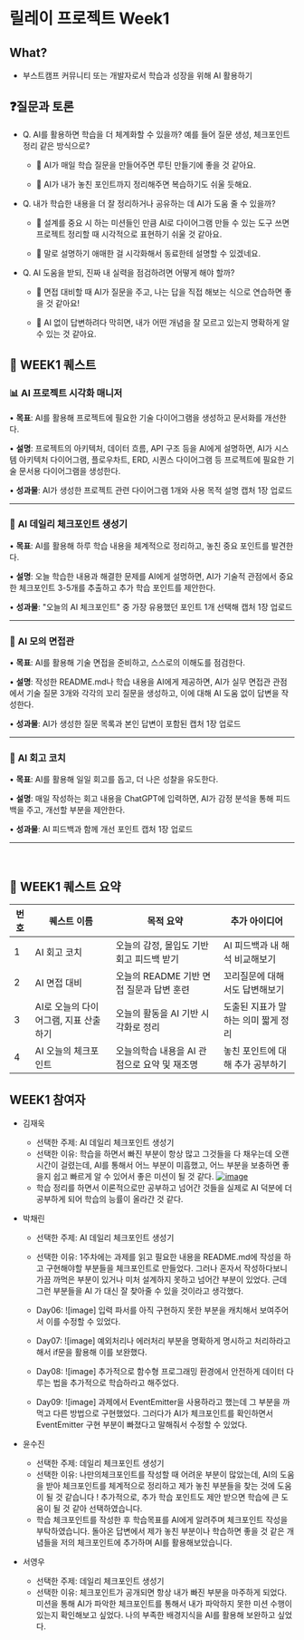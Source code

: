 # 릴레이 프로젝트 Week1

## What?

- 부스트캠프 커뮤니티 또는 개발자로서 학습과 성장을 위해 AI 활용하기

## ❓질문과 토론

- Q. AI를 활용하면 학습을 더 체계화할 수 있을까? 예를 들어 질문 생성, 체크포인트 정리 같은 방식으로?

  - 💬 AI가 매일 학습 질문을 만들어주면 루틴 만들기에 좋을 것 같아요.

  - 💬 AI가 내가 놓친 포인트까지 정리해주면 복습하기도 쉬울 듯해요.

- Q. 내가 학습한 내용을 더 잘 정리하거나 공유하는 데 AI가 도움 줄 수 있을까?

  - 💬 설계를 중요 시 하는 미션들인 만큼 AI로 다이어그램 만들 수 있는 도구 쓰면 프로젝트 정리할 때 시각적으로 표현하기 쉬울 것 같아요.

  - 💬 말로 설명하기 애매한 걸 시각화해서 동료한테 설명할 수 있겠네요.

- Q. AI 도움을 받되, 진짜 내 실력을 점검하려면 어떻게 해야 할까?

  - 💬 면접 대비할 때 AI가 질문을 주고, 나는 답을 직접 해보는 식으로 연습하면 좋을 것 같아요!

  - 💬 AI 없이 답변하려다 막히면, 내가 어떤 개념을 잘 모르고 있는지 명확하게 알 수 있는 것 같아요.


## 📌 WEEK1 퀘스트

### 📊 **AI 프로젝트 시각화 매니저**

• **목표**: AI를 활용해 프로젝트에 필요한 기술 다이어그램을 생성하고 문서화를 개선한다.

• **설명**: 프로젝트의 아키텍처, 데이터 흐름, API 구조 등을 AI에게 설명하면, AI가 시스템 아키텍처 다이어그램, 플로우차트, ERD, 시퀀스 다이어그램 등 프로젝트에 필요한 기술 문서용 다이어그램을 생성한다.

• **성과물**: AI가 생성한 프로젝트 관련 다이어그램 1개와 사용 목적 설명 캡처 1장 업로드

---

### 🎯 **AI 데일리 체크포인트 생성기**
• **목표**: AI를 활용해 하루 학습 내용을 체계적으로 정리하고, 놓친 중요 포인트를 발견한다.

• **설명**: 오늘 학습한 내용과 해결한 문제를 AI에게 설명하면, AI가 기술적 관점에서 중요한 체크포인트 3-5개를 추출하고 추가 학습 포인트를 제안한다.

• **성과물**: "오늘의 AI 체크포인트" 중 가장 유용했던 포인트 1개 선택해 캡처 1장 업로드

---

### 💼 **AI 모의 면접관**
• **목표**: AI를 활용해 기술 면접을 준비하고, 스스로의 이해도를 점검한다.

• **설명**: 작성한 README.md나 학습 내용을 AI에게 제공하면, AI가 실무 면접관 관점에서 기술 질문 3개와 각각의 꼬리 질문을 생성하고, 이에 대해 AI 도움 없이 답변을 작성한다.

• **성과물**: AI가 생성한 질문 목록과 본인 답변이 포함된 캡처 1장 업로드

---

### 📘 **AI 회고 코치**
• **목표**: AI를 활용해 일일 회고를 돕고, 더 나은 성찰을 유도한다.

• **설명**: 매일 작성하는 회고 내용을 ChatGPT에 입력하면, AI가 감정 분석을 통해 피드백을 주고, 개선할 부분을 제안한다.

• **성과물**: AI 피드백과 함께 개선 포인트 캡처 1장 업로드

---

<br>

## 📌 WEEK1 퀘스트 요약
| 번호 | 퀘스트 이름                           | 목적 요약                                    | 추가 아이디어                       |
| ---- | ------------------------------------- | -------------------------------------------- | ----------------------------------- |
| 1    | AI 회고 코치                          | 오늘의 감정, 몰입도 기반 회고 피드백 받기    | AI 피드백과 내 해석 비교해보기      |
| 2    | AI 면접 대비                          | 오늘의 README 기반 면접 질문과 답변 훈련     | 꼬리질문에 대해서도 답변해보기      |
| 3    | AI로 오늘의 다이어그램, 지표 산출하기 | 오늘의 활동을 AI 기반 시각화로 정리          | 도출된 지표가 말하는 의미 짧게 정리 |
| 4    | AI 오늘의 체크포인트                  | 오늘의학습 내용을 AI 관점으로 요약 및 재조명 | 놓친 포인트에 대해 추가 공부하기    |


## WEEK1 참여자

- 김재욱
  - 선택한 주제: AI 데일리 체크포인트 생성기
  - 선택한 이유: 학습을 하면서 빠진 부분이 항상 많고 그것들을 다 채우는데 오랜 시간이 걸렸는데, AI를 통해서 어느 부분이 미흡했고, 어느 부분을 보충하면 좋을지 쉽고 빠르게 알 수 있어서 좋은 미션이 될 것 같다.
    <a href="https://imgbb.com/"><img src="https://i.ibb.co/3y1PBBGv/image.png" alt="image" border="0"></a>
  - 학습 정리를 하면서 이론적으로만 공부하고 넘어간 것들을 실제로 AI 덕분에 더 공부하게 되어 학습의 능률이 올라간 것 같다.

- 박채린
  - 선택한 주제: AI 데일리 체크포인트 생성기
  - 선택한 이유: 1주차에는 과제를 읽고 필요한 내용을 README.md에 작성을 하고 구현해야할 부분들을 체크포인트로 만들었다. 그러나 혼자서 작성하다보니 가끔 까먹은 부분이 있거나 미처 설계하지 못하고 넘어간 부분이 있었다. 근데 그런 부분들을 AI 가 대신 잘 찾아줄 수 있을 것이라고 생각했다.
 
  - Day06: ![image] 입력 파서를 아직 구현하지 못한 부분을 캐치해서 보여주어서 이를 수정할 수 있었다.
  - Day07: ![image] 예외처리나 에러처리 부분을 명확하게 명시하고 처리하라고 해서 if문을 활용해 이를 보완했다.
  - Day08: ![image] 추가적으로 함수형 프로그래밍 환경에서 안전하게 데이터 다루는 법을 추가적으로 학습하라고 해주었다.
  - Day09: ![image] 과제에서 EventEmitter을 사용하라고 했는데 그 부분을 까먹고 다른 방법으로 구현했었다. 그러다가 AI가 체크포인트를 확인하면서 EventEmitter 구현 부분이 빠졌다고 말해줘서 수정할 수 있었다.

- 윤수진
  - 선택한 주제: 데일리 체크포인트 생성기
  - 선택한 이유: 나만의체크포인트를 작성할 때 어려운 부분이 많았는데, AI의 도움을 받아 체크포인트를 체계적으로 정리하고 제가 놓친 부분들을 찾는 것에 도움이 될 것 같습니다 ! 추가적으로, 추가 학습 포인트도 제안 받으면 학습에 큰 도움이 될 것 같아 선택하였습니다.
  - 학습 체크포인트를 작성한 후 학습목표를 AI에게 알려주며 체크포인트 작성을 부탁하였습니다. 돌아온 답변에서 제가 놓친 부분이나 학습하면 좋을 것 같은 개념들을 저의 체크포인트에 추가하며 AI를 활용해보았습니다.

- 서영우
  - 선택한 주제: 데일리 체크포인트 생성기
  - 선택한 이유: 체크포인트가 공개되면 항상 내가 빠진 부분을 마주하게 되었다. 미션을 통해 AI가 파악한 체크포인트를 통해서 내가 파악하지 못한 미션 수행이 있는지 확인해보고 싶었다. 나의 부족한 배경지식을 AI를 활용해 보완하고 싶었다. 